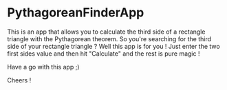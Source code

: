 # PythagoreanFinderApp
This is an app that allows you to calculate the third side of a rectangle triangle with the Pythagorean theorem.
So you're searching for the third side of your rectangle triangle ? Well this app is for you ! Just enter the two first sides value and then hit "Calculate" and the rest is pure magic !

Have a go with this app ;)

Cheers !
